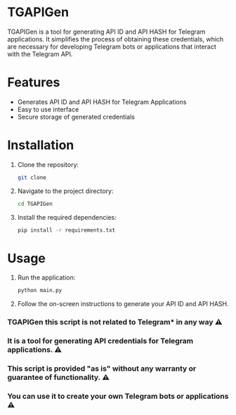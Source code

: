# TGAPIGen
TGAPIGen is a tool for generating API ID and API HASH for Telegram applications. It simplifies the process of obtaining these credentials, which are necessary for developing Telegram bots or applications that interact with the Telegram API.

# Features
- Generates API ID and API HASH for Telegram Applications
- Easy to use interface
- Secure storage of generated credentials

# Installation
1. Clone the repository:
    ```bash
    git clone
    ```
2. Navigate to the project directory:
    ```bash
    cd TGAPIGen
    ```
3. Install the required dependencies:
    ```bash
    pip install -r requirements.txt
    ```
# Usage
1. Run the application:
    ```bash
    python main.py
    ```
2. Follow the on-screen instructions to generate your API ID and API HASH.

### TGAPIGen this script is not related to Telegram* in any way ⚠️
### It is a tool for generating API credentials for Telegram applications. ⚠️
### This script is provided "as is" without any warranty or guarantee of functionality. ⚠️
### You can use it to create your own Telegram bots or applications ⚠️
